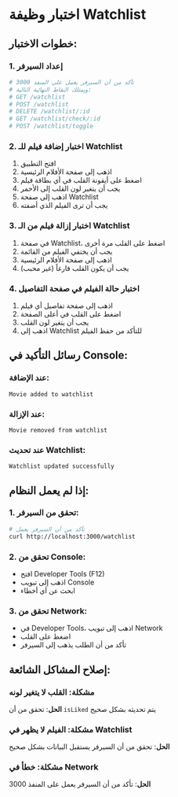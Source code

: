 # اختبار وظيفة Watchlist

## خطوات الاختبار:

### 1. إعداد السيرفر
```bash
# تأكد من أن السيرفر يعمل على المنفذ 3000
# ويمتلك النقاط النهائية التالية:
# GET /watchlist
# POST /watchlist
# DELETE /watchlist/:id
# GET /watchlist/check/:id
# POST /watchlist/toggle
```

### 2. اختبار إضافة فيلم للـ Watchlist
1. افتح التطبيق
2. اذهب إلى صفحة الأفلام الرئيسية
3. اضغط على أيقونة القلب في أي بطاقة فيلم
4. يجب أن يتغير لون القلب إلى الأحمر
5. اذهب إلى صفحة Watchlist
6. يجب أن ترى الفيلم الذي أضفته

### 3. اختبار إزالة فيلم من الـ Watchlist
1. في صفحة Watchlist، اضغط على القلب مرة أخرى
2. يجب أن يختفي الفيلم من القائمة
3. اذهب إلى صفحة الأفلام الرئيسية
4. يجب أن يكون القلب فارغاً (غير محبب)

### 4. اختبار حالة الفيلم في صفحة التفاصيل
1. اذهب إلى صفحة تفاصيل أي فيلم
2. اضغط على القلب في أعلى الصفحة
3. يجب أن يتغير لون القلب
4. اذهب إلى Watchlist للتأكد من حفظ الفيلم

## رسائل التأكيد في Console:

### عند الإضافة:
```
Movie added to watchlist
```

### عند الإزالة:
```
Movie removed from watchlist
```

### عند تحديث Watchlist:
```
Watchlist updated successfully
```

## إذا لم يعمل النظام:

### 1. تحقق من السيرفر:
```bash
# تأكد من أن السيرفر يعمل
curl http://localhost:3000/watchlist
```

### 2. تحقق من Console:
- افتح Developer Tools (F12)
- اذهب إلى تبويب Console
- ابحث عن أي أخطاء

### 3. تحقق من Network:
- في Developer Tools، اذهب إلى تبويب Network
- اضغط على القلب
- تأكد من أن الطلب يذهب إلى السيرفر

## إصلاح المشاكل الشائعة:

### مشكلة: القلب لا يتغير لونه
**الحل**: تحقق من أن `isLiked` يتم تحديثه بشكل صحيح

### مشكلة: الفيلم لا يظهر في Watchlist
**الحل**: تحقق من أن السيرفر يستقبل البيانات بشكل صحيح

### مشكلة: خطأ في Network
**الحل**: تأكد من أن السيرفر يعمل على المنفذ 3000 